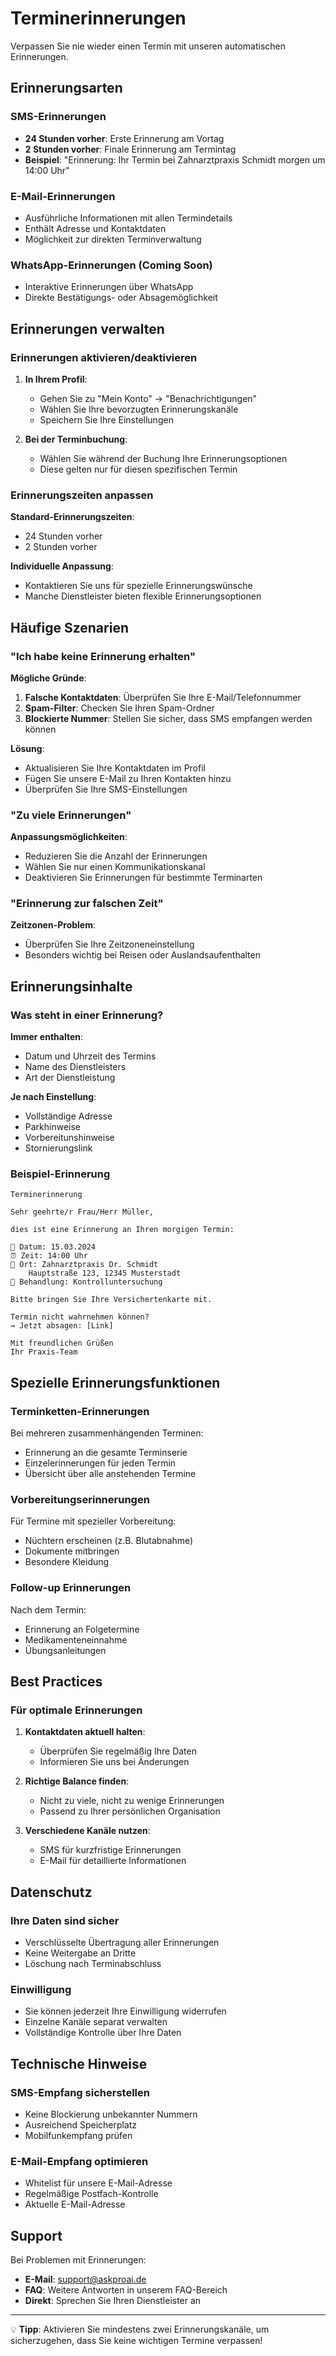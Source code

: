 # Terminerinnerungen

Verpassen Sie nie wieder einen Termin mit unseren automatischen Erinnerungen.

## Erinnerungsarten

### SMS-Erinnerungen
- **24 Stunden vorher**: Erste Erinnerung am Vortag
- **2 Stunden vorher**: Finale Erinnerung am Termintag
- **Beispiel**: "Erinnerung: Ihr Termin bei Zahnarztpraxis Schmidt morgen um 14:00 Uhr"

### E-Mail-Erinnerungen
- Ausführliche Informationen mit allen Termindetails
- Enthält Adresse und Kontaktdaten
- Möglichkeit zur direkten Terminverwaltung

### WhatsApp-Erinnerungen (Coming Soon)
- Interaktive Erinnerungen über WhatsApp
- Direkte Bestätigungs- oder Absagemöglichkeit

## Erinnerungen verwalten

### Erinnerungen aktivieren/deaktivieren

1. **In Ihrem Profil**:
   - Gehen Sie zu "Mein Konto" → "Benachrichtigungen"
   - Wählen Sie Ihre bevorzugten Erinnerungskanäle
   - Speichern Sie Ihre Einstellungen

2. **Bei der Terminbuchung**:
   - Wählen Sie während der Buchung Ihre Erinnerungsoptionen
   - Diese gelten nur für diesen spezifischen Termin

### Erinnerungszeiten anpassen

**Standard-Erinnerungszeiten**:
- 24 Stunden vorher
- 2 Stunden vorher

**Individuelle Anpassung**:
- Kontaktieren Sie uns für spezielle Erinnerungswünsche
- Manche Dienstleister bieten flexible Erinnerungsoptionen

## Häufige Szenarien

### "Ich habe keine Erinnerung erhalten"

**Mögliche Gründe**:
1. **Falsche Kontaktdaten**: Überprüfen Sie Ihre E-Mail/Telefonnummer
2. **Spam-Filter**: Checken Sie Ihren Spam-Ordner
3. **Blockierte Nummer**: Stellen Sie sicher, dass SMS empfangen werden können

**Lösung**:
- Aktualisieren Sie Ihre Kontaktdaten im Profil
- Fügen Sie unsere E-Mail zu Ihren Kontakten hinzu
- Überprüfen Sie Ihre SMS-Einstellungen

### "Zu viele Erinnerungen"

**Anpassungsmöglichkeiten**:
- Reduzieren Sie die Anzahl der Erinnerungen
- Wählen Sie nur einen Kommunikationskanal
- Deaktivieren Sie Erinnerungen für bestimmte Terminarten

### "Erinnerung zur falschen Zeit"

**Zeitzonen-Problem**:
- Überprüfen Sie Ihre Zeitzoneneinstellung
- Besonders wichtig bei Reisen oder Auslandsaufenthalten

## Erinnerungsinhalte

### Was steht in einer Erinnerung?

**Immer enthalten**:
- Datum und Uhrzeit des Termins
- Name des Dienstleisters
- Art der Dienstleistung

**Je nach Einstellung**:
- Vollständige Adresse
- Parkhinweise
- Vorbereitunshinweise
- Stornierungslink

### Beispiel-Erinnerung

```
Terminerinnerung

Sehr geehrte/r Frau/Herr Müller,

dies ist eine Erinnerung an Ihren morgigen Termin:

📅 Datum: 15.03.2024
⏰ Zeit: 14:00 Uhr
📍 Ort: Zahnarztpraxis Dr. Schmidt
    Hauptstraße 123, 12345 Musterstadt
🏥 Behandlung: Kontrolluntersuchung

Bitte bringen Sie Ihre Versichertenkarte mit.

Termin nicht wahrnehmen können?
→ Jetzt absagen: [Link]

Mit freundlichen Grüßen
Ihr Praxis-Team
```

## Spezielle Erinnerungsfunktionen

### Terminketten-Erinnerungen
Bei mehreren zusammenhängenden Terminen:
- Erinnerung an die gesamte Terminserie
- Einzelerinnerungen für jeden Termin
- Übersicht über alle anstehenden Termine

### Vorbereitungserinnerungen
Für Termine mit spezieller Vorbereitung:
- Nüchtern erscheinen (z.B. Blutabnahme)
- Dokumente mitbringen
- Besondere Kleidung

### Follow-up Erinnerungen
Nach dem Termin:
- Erinnerung an Folgetermine
- Medikamenteneinnahme
- Übungsanleitungen

## Best Practices

### Für optimale Erinnerungen

1. **Kontaktdaten aktuell halten**:
   - Überprüfen Sie regelmäßig Ihre Daten
   - Informieren Sie uns bei Änderungen

2. **Richtige Balance finden**:
   - Nicht zu viele, nicht zu wenige Erinnerungen
   - Passend zu Ihrer persönlichen Organisation

3. **Verschiedene Kanäle nutzen**:
   - SMS für kurzfristige Erinnerungen
   - E-Mail für detaillierte Informationen

## Datenschutz

### Ihre Daten sind sicher
- Verschlüsselte Übertragung aller Erinnerungen
- Keine Weitergabe an Dritte
- Löschung nach Terminabschluss

### Einwilligung
- Sie können jederzeit Ihre Einwilligung widerrufen
- Einzelne Kanäle separat verwalten
- Vollständige Kontrolle über Ihre Daten

## Technische Hinweise

### SMS-Empfang sicherstellen
- Keine Blockierung unbekannter Nummern
- Ausreichend Speicherplatz
- Mobilfunkempfang prüfen

### E-Mail-Empfang optimieren
- Whitelist für unsere E-Mail-Adresse
- Regelmäßige Postfach-Kontrolle
- Aktuelle E-Mail-Adresse

## Support

Bei Problemen mit Erinnerungen:
- **E-Mail**: support@askproai.de
- **FAQ**: Weitere Antworten in unserem FAQ-Bereich
- **Direkt**: Sprechen Sie Ihren Dienstleister an

---

💡 **Tipp**: Aktivieren Sie mindestens zwei Erinnerungskanäle, um sicherzugehen, dass Sie keine wichtigen Termine verpassen!